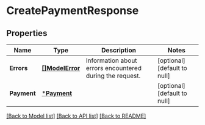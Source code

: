 # CreatePaymentResponse

## Properties

 Name        | Type                         | Description                                              | Notes                        
-------------|------------------------------|----------------------------------------------------------|------------------------------
 **Errors**  | [**[]ModelError**](Error.md) | Information about errors encountered during the request. | [optional] [default to null] 
 **Payment** | [***Payment**](Payment.md)   |                                                          | [optional] [default to null] 

[[Back to Model list]](../README.md#documentation-for-models) [[Back to API list]](../README.md#documentation-for-api-endpoints) [[Back to README]](../README.md)

